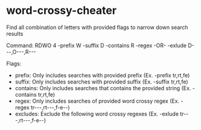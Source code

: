 # word-crossy-cheater
Find all combination of letters with provided flags to narrow down search results

Command: RDWO 4 -prefix W -suffix D -contains R -regex -OR- -exlude D---,O---,R---

Flags:
- prefix: Only includes searches with provided prefix (Ex. -prefix tr,rt,fe)
- suffix: Only includes searches with provided suffix (Ex. -suffix tr,rt,fe)
- contains: Only includes searches that contains the provided string (Ex. -contains tr,rt,fe)
- regex: Only includes searches of provided word crossy regex (Ex. -regex tr---,rt---,f-e--)
- excludes: Exclude the following word crossy regexes (Ex. -exlude tr---,rt---,f-e--)

